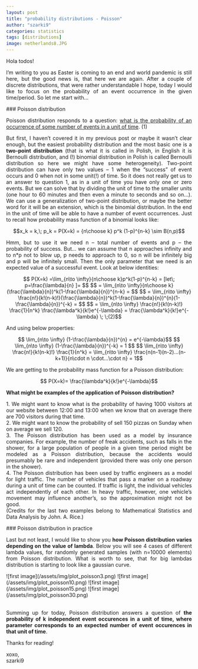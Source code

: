 ```yaml
---
layout: post
title: "probability distributions - Poisson"
author: "szarki9"
categories: statistics
tags: [distributions]
image: netherlands8.JPG
---
```

<p align = "justify">Hola todos! </p>
<p align = "justify">
I’m writing to you as Easter is coming to an end and world pandemic is still here, but the good news is, that here we are again. After a couple of discrete distributions, that were rather understandable I hope, today I would like to focus on the probability of an event occurrence in the given time/period. So let me start with…
</p>
### Poisson distribution
<p align = "justify">Poisson distribution responds to a question: <ins>what is the probability of an occurrence of some number of events in a unit of time</ins>. (1) </p>
<p align = "justify">
But first, I haven’t covered it in my previous post or maybe it wasn’t clear enough, but the easiest probability distribution and the most basic one is a <b>two-point distribution</b> (that is what it is called in Polish, in English it is Bernoulli distribution, and (!) binomial distribution in Polish is called Bernoulli distribution so here we might have some heterogeneity). Two-point distribution can have only two values – 1 when the “success” of event occurs and 0 when not in some unit(!) of time.  So it does not really get us to an answer to question 1, as in a unit of time you have only one or zero events. But we can solve that by dividing the unit of time to the smaller units (one hour to 60 minutes and then even a minute to seconds and so on…). We can use a generalization of two-point distribution, or maybe the better word for it will be an extension, which is the binomial distribution. In the end in the unit of time will be able to have a number of event occurrences. Just to recall how probability mass function of a binomial looks like:
</p>
<p align = "center">
$$x_k = k,\; p_k = P(X=k) = {n\choose k} p^k (1-p)^{n-k} \sim B(n,p)$$ 
</p>
<p align = "justify">
Hmm, but to use it we need n – total number of events and p – the probability of success. But… we can assume that n approaches infinity and to n*p not to blow up, p needs to approach to 0, so n will be infinitely big and p will be infinitely small. Then the only parameter that we need is an expected value of a successful event. Look at below identities:
</p>
<p align = "center">
$$ P(X=k) =\lim_{n\to \infty}{n\choose k}p^k(1-p)^{n-k} = [let\; p=\frac{\lambda}{n} ]= $$
$$ = \lim_{n\to \infty}{n\choose k}(\frac{\lambda}{n})^k(1-\frac{\lambda}{n})^{n-k} = $$
$$ = \lim_{n\to \infty} \frac{n!}{k!(n-k)!}(\frac{\lambda}{n})^k(1-\frac{\lambda}{n})^{n}(1-\frac{\lambda}{n})^{-k} = $$
$$ = \lim_{n\to \infty} \frac{n!}{k!(n-k)!} \frac{1}{n^k} \frac{\lambda^k}{k!}e^{-\lambda}  = \frac{\lambda^k}{k!}e^{-\lambda} \; \;(2)$$
</p>
<p align = "justify"> And using below properties: </p>
<p align = "center">
$$ \lim_{n\to \infty} (1-\frac{\lambda}{n})^{n} = e^{-\lambda}$$ 
$$ \lim_{n\to \infty} (1-\frac{\lambda}{n})^{-k} = 1 $$
$$ \lim_{n\to \infty} \frac{n!}{k!(n-k)!} \frac{1}{n^k} = \lim_{n\to \infty} \frac{n(n-1)(n-2)...(n-k+1)}{n\cdot n \cdot...\cdot n} = 1$$
</p>
<p align = "justify"> We are getting to the probability mass function for a Poisson distribution: </p>
<p align = "center"> 
$$ P(X=k)= \frac{\lambda^k}{k!}e^{-\lambda}$$
</p>
<p align ="justify">
<b>What might be examples of the application of Poisson distribution?</b> 
</p>
<p align = "justify">
1.  We might want to know what is the probability of having 1000 visitors at our website between 12:00 and 13:00 when we know that on average there are 700 visitors during that time. <br>
2.  We might want to know the probability of sell 150 pizzas on Sunday when on average we sell 120. <br>
3.  The Poisson distribution has been used as a model by insurance companies. For example, the number of freak accidents, such as falls in the shower, for a large population of people in a given time period might be modeled as a Poisson distribution, because the accidents would presumably be rare and independent (provided there was only one person in the shower). <br>
4.  The Poisson distribution has been used by traffic engineers as a model for light traffic. The number of vehicles that pass a marker on a roadway during a unit of time can be counted. If traffic is light, the individual vehicles act independently of each other. In heavy traffic, however, one vehicle’s movement may influence another’s, so the approximation might not be good. <br>
(Credits for the last two examples belong to Mathematical Statistics and Data Analysis by John. A. Rice.)
</p>
### Poisson distribution in practice
<p align = "justify">
Last but not least, I would like to show you <b>how Poisson distribution varies depending on the value of lambda</b>. Below you will see 4 cases of different lambda values, for randomly generated samples (with n=10000 elements) from Poisson distribution. What is worth to see, that for big lambdas distribution is starting to look like a gaussian curve.
</p>
![first image](/assets/img/plot_poisson3.png)
![first image](/assets/img/plot_poisson10.png)
![first image](/assets/img/plot_poisson15.png)
![first image](/assets/img/plot_poisson30.png)
<p align = "justify"> <br>
Summing up for today, Poisson distribution answers a question of <b>the probability of k independent event occurences in a unit of time, where parameter corresponds to an expected number of event occurences in that unit of time</b>. 
</p>
<p>Thanks for reading!</p>
<p>xoxo,<br>
szarki9</p>
